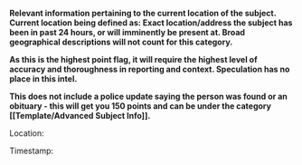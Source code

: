**Relevant information pertaining to the current location of the subject. Current location being defined as: Exact location/address the subject has been in past 24 hours, or will imminently be present at. Broad geographical descriptions will not count for this category.**

**As this is the highest point flag, it will require the highest level of accuracy and thoroughness in reporting and context. Speculation has no place in this intel.**

**This does not include a police update saying the person was found or an obituary - this will get you 150 points and can be under the category [[Template/Advanced Subject Info]].**

Location:

Timestamp: